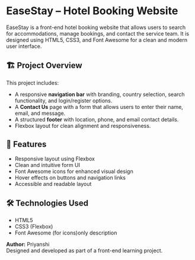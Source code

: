 # EaseStay – Hotel Booking Website

EaseStay is a front-end hotel booking website that allows users to search for accommodations, manage bookings, and contact the service team. It is designed using HTML5, CSS3, and Font Awesome for a clean and modern user interface.

## 🏗️ Project Overview

This project includes:

- A responsive **navigation bar** with branding, country selection, search functionality, and login/register options.
- A **Contact Us** page with a form that allows users to enter their name, email, and message.
- A structured **footer** with location, phone, and email contact details.
- Flexbox layout for clean alignment and responsiveness.


## 🚀 Features

- Responsive layout using Flexbox
- Clean and intuitive form UI
- Font Awesome icons for enhanced visual design
- Hover effects on buttons and navigation links
- Accessible and readable layout

## 🛠️ Technologies Used

- HTML5
- CSS3 (Flexbox)
- Font Awesome (for icons)only description


**Author:** Priyanshi  
Designed and developed as part of a front-end learning project.



